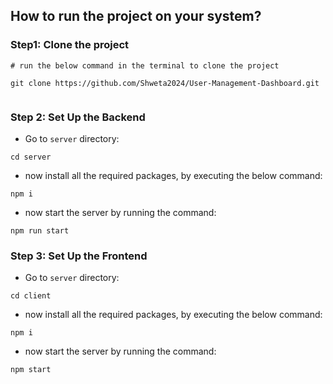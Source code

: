 ## How to run the project on your system?

<h3>Step1: Clone the project</h3>

```
# run the below command in the terminal to clone the project

git clone https://github.com/Shweta2024/User-Management-Dashboard.git 
 
```

<H3>Step 2: Set Up the Backend</H3>

- Go to ```server``` directory:

```
cd server
```

- now install all the required packages, by executing the below command:

```
npm i
```

- now start the server by running the command:

```
npm run start

```

<h3>Step 3: Set Up the Frontend</h3>

- Go to ```server``` directory:

```
cd client
```

- now install all the required packages, by executing the below command:

```
npm i
```

- now start the server by running the command:

```
npm start

```



